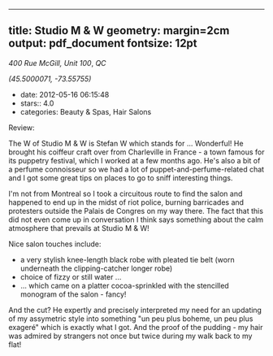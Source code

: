 
---
title: Studio M & W
geometry: margin=2cm
output: pdf_document
fontsize: 12pt
---

_400 Rue McGill, Unit 100_, _QC_

*(45.5000071, -73.55755)*

- date: 2012-05-16 06:15:48
- stars:: 4.0
-  categories: Beauty & Spas, Hair Salons

Review:

The W of Studio M & W is Stefan W which stands for ... Wonderful! He brought his coiffeur craft over from Charleville in France - a town famous for its puppetry festival, which I worked at a few months ago. He's also a bit of a perfume connoisseur so we had a lot of puppet-and-perfume-related chat and I got some great tips on places to go to sniff interesting things. 

I'm not from Montreal so I took a circuitous route to find the salon and happened to end up in the midst of riot police, burning barricades and protesters outside the Palais de Congres on my way there. The fact that this did not even come up in conversation I think says something about the calm atmosphere that prevails at Studio M & W!

Nice salon touches include: 
- a very stylish knee-length black robe with pleated tie belt (worn underneath the clipping-catcher longer robe)
- choice of fizzy or still water ...
- ... which came on a platter cocoa-sprinkled with the stencilled monogram of the salon - fancy!

And the cut? He expertly and precisely interpreted my need for an updating of my assymetric style into something "un peu plus boheme, un peu plus exageré" which is exactly what I got. And the proof of the pudding - my hair was admired by strangers not once but twice during my walk back to my flat!

